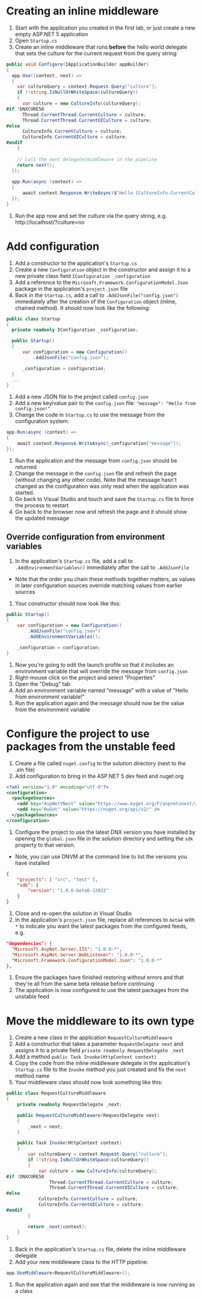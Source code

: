 # Creating an inline middleware
1. Start with the application you created in the first lab, or just create a new empty ASP.NET 5 application
1. Open `Startup.cs`
1. Create an inline middleware that runs **before** the hello world delegate that sets the culture for the current request from the query string:
  
  ``` C#
  public void Configure(IApplicationBuilder appBuilder)
  {
    app.Use((context, next) =>
    {
      var cultureQuery = context.Request.Query["culture"];
      if (!string.IsNullOrWhiteSpace(cultureQuery))
      {
        var culture = new CultureInfo(cultureQuery);
  #if !DNXCORE50
        Thread.CurrentThread.CurrentCulture = culture;
        Thread.CurrentThread.CurrentUICulture = culture;
  #else
        CultureInfo.CurrentCulture = culture;
        CultureInfo.CurrentUICulture = culture;
  #endif
      }
      
      // Call the next delegate/middleware in the pipeline
      return next();
    });
    
    app.Run(async (context) =>
    {
        await context.Response.WriteAsync($"Hello {CultureInfo.CurrentCulture.DisplayName}");
    });
  }
  ```
  
1. Run the app now and set the culture via the query string, e.g. http://localhost/?culture=no

# Add configuration
1. Add a constructor to the application's `Startup.cs`
1. Create a new `Configuration` object in the constructor and assign it to a new private class field `IConfiguration _configuration`
1. Add a reference to the `Microsoft.Framework.ConfigurationModel.Json` package in the application's `project.json` file
1. Back in the `Startup.cs`, add a call to `.AddJsonFile("config.json")` immediately after the creation of the `Configuration` object (inline, chained method). It should now look like the following:

  ``` C#
  public class Startup
  {
    private readonly IConfiguration _configuration;

    public Startup()
    {
        var configuration = new Configuration()
            .AddJsonFile("config.json");

        _configuration = configuration;
    }
    ...
  }
  ```
  
1. Add a new JSON file to the project called `config.json`
1. Add a new key/value pair to the `config.json` file: `"message": "Hello from config.json!"`
1. Change the code in `Startup.cs` to use the message from the configuration system:

  ``` C#
  app.Run(async (context) =>
  {
      await context.Response.WriteAsync(_configuration["message"]);
  });
  ```
  
1. Run the application and the message from `config.json` should be returned
1. Change the message in the `config.json` file and refresh the page (without changing any other code). Note that the message hasn't changed as the configuration was only read when the application was started.
1. Go back to Visual Studio and touch and save the `Startup.cs` file to force the process to restart
1. Go back to the browser now and refresh the page and it should show the updated message

## Override configuration from environment variables
1. In the application's `Startup.cs` file, add a call to `.AddEnvironmentVariables()` immediately after the call to `.AddJsonFile`
  - Note that the order you chain these methods together matters, as values in later configuration sources override matching values from earlier sources
1. Your constructor should now look like this:
  
  ``` C#
  public Startup()
  {
      var configuration = new Configuration()
          .AddJsonFile("config.json")
          .AddEnvironmentVariables();

      _configuration = configuration;
  }
  ```
  
1. Now you're going to edit the launch profile so that it includes an environment variable that will override the message from `config.json`
1. Right-mouse click on the project and select "Properties"
1. Open the "Debug" tab
1. Add an environment variable named "message" with a value of "Hello from environment variable!"
1. Run the application again and the message should now be the value from the environment variable

# Configure the project to use packages from the unstable feed
1. Create a file called `nuget.config` to the solution directory (next to the .sln file)
1. Add configuration to bring in the ASP.NET 5 dev feed and nuget.org
  
  ``` xml
  <?xml version="1.0" encoding="utf-8"?>
  <configuration>
    <packageSources>
      <add key="AspNetVNext" value="https://www.myget.org/F/aspnetvnext/api/v2" />
      <add key="NuGet" value="https://nuget.org/api/v2/" />
    </packageSources>
  </configuration>
  ```
  
1. Configure the project to use the latest DNX version you have installed by opening the `global.json` file in the solution directory and setting the `sdk` property to that version.
  - Note, you can use DNVM at the command line to list the versions you have installed

  ``` JSON
  {
      "projects": [ "src", "test" ],
      "sdk": {
          "version": "1.0.0-beta6-12032"
      }
  }
  ```

1. Close and re-open the solution in Visual Studio
1. In the application's `project.json` file, replace all references to `beta4` with `*` to indicate you want the latest packages from the configured feeds, e.g.

  ``` JSON
  "dependencies": {
    "Microsoft.AspNet.Server.IIS": "1.0.0-*",
    "Microsoft.AspNet.Server.WebListener": "1.0.0-*",
    "Microsoft.Framework.ConfigurationModel.Json": "1.0.0-*"
  },
  ```
  
1. Ensure the packages have finished restoring without errors and that they're all from the same beta release before continuing
1. The application is now configured to use the latest packages from the unstable feed

# Move the middleware to its own type
1. Create a new class in the application `RequestCultureMiddleware`
1. Add a constructor that takes a parameter `RequestDelegate next` and assigns it to a private field `private readonly RequestDelegate _next`
1. Add a method `public Task Invoke(HttpContext context)`
1. Copy the code from the inline middleware delegate in the application's `Startup.cs` file to the `Invoke` method you just created and fix the `next` method name
1. Your middleware class should now look something like this:

  ``` C#
  public class RequestCultureMiddleware
  {
      private readonly RequestDelegate _next;
  
      public RequestCultureMiddleware(RequestDelegate next)
      {
          _next = next;
      }
  
      public Task Invoke(HttpContext context)
      {
          var cultureQuery = context.Request.Query["culture"];
          if (!string.IsNullOrWhiteSpace(cultureQuery))
          {
              var culture = new CultureInfo(cultureQuery);
  #if !DNXCORE50
                  Thread.CurrentThread.CurrentCulture = culture;
                  Thread.CurrentThread.CurrentUICulture = culture;
  #else
              CultureInfo.CurrentCulture = culture;
              CultureInfo.CurrentUICulture = culture;
  #endif
          }
  
          return _next(context);
      }
  }
  ```
  
1. Back in the application's `Startup.cs` file, delete the inline middleware delegate
1. Add your new middleware class to the HTTP pipeline:

  ``` C#
  app.UseMiddleware<RequestCultureMiddleware>();
  ```
  
1. Run the application again and see that the middleware is now running as a class
